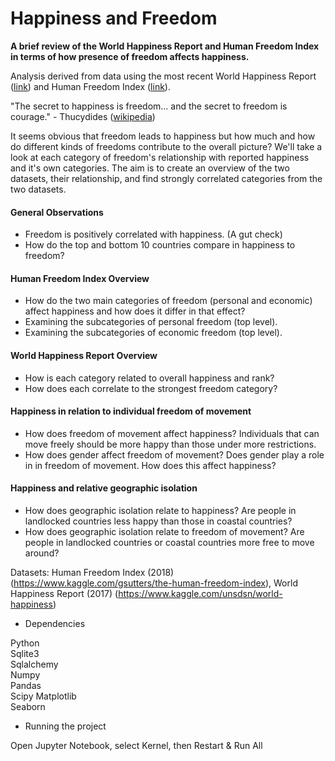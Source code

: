 # Happiness and Freedom

**A brief review of the World Happiness Report and Human Freedom Index in terms of how presence of freedom affects happiness.**  

Analysis derived from data using the most recent World Happiness Report ([link](http://worldhappiness.report/)) and Human Freedom Index ([link](https://www.cato.org/human-freedom-index-new)).

"The secret to happiness is freedom... and the secret to freedom is courage." - Thucydides ([wikipedia](https://en.wikipedia.org/wiki/Thucydides))

It seems obvious that freedom leads to happiness but how much and how do different kinds of freedoms contribute to the overall picture?  We'll take a look at each category of freedom's relationship with reported happiness and it's own categories.  The aim is to create an overview of the two datasets, their relationship, and find strongly correlated categories from the two datasets.

#### General Observations

* Freedom is positively correlated with happiness.  (A gut check)
* How do the top and bottom 10 countries compare in happiness to freedom?

#### Human Freedom Index Overview

* How do the two main categories of freedom (personal and economic) affect happiness and how does it differ in that effect?
* Examining the subcategories of personal freedom (top level).
* Examining the subcategories of economic freedom (top level).

#### World Happiness Report Overview

* How is each category related to overall happiness and rank?
* How does each correlate to the strongest freedom category?

#### Happiness in relation to individual freedom of movement

* How does freedom of movement affect happiness?  Individuals that can move freely should be more happy than those under more restrictions.
* How does gender affect freedom of movement?  Does gender play a role in in freedom of movement.  How does this affect happiness?

#### Happiness and relative geographic isolation

* How does geographic isolation relate to happiness?  Are people in landlocked countries less happy than those in coastal countries?
* How does geographic isolation relate to freedom of movement?  Are people in landlocked countries or coastal countries more free to move around?

Datasets: Human Freedom Index (2018) (https://www.kaggle.com/gsutters/the-human-freedom-index), World Happiness Report (2017) (https://www.kaggle.com/unsdsn/world-happiness)


* Dependencies

Python  
Sqlite3  
Sqlalchemy  
Numpy  
Pandas   
Scipy
Matplotlib  
Seaborn   

* Running the project

Open Jupyter Notebook, select Kernel, then Restart & Run  All
